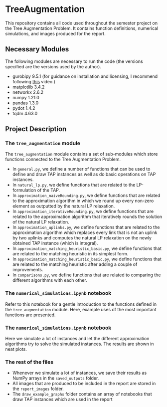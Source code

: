 # TreeAugmentation
This repository contains all code used throughout the semester project on the Tree Augmentation Problem. It contains function definitions, numerical simulations, and images produced for the report.

## Necessary Modules
The following modules are necessary to run the code (the versions specified are the versions used by the author).
- gurobipy 9.5.1 (for guidance on installation and licensing, I recommend following [this](https://www.youtube.com/watch?v=fRKhao2bzsY%5D) video.)
- matplotlib 3.4.2
- networkx 2.6.2
- numpy 1.21.0
- pandas 1.3.0
- pydot 1.4.2
- tqdm 4.63.0

## Project Description
### The `tree_augmentation` module
The `tree_augmentation` module contains a set of sub-modules which store functions connected to the Tree Augmentation Problem.
- In `general.py`, we define a number of functions that can be used to define and draw TAP instances as well as do basic operations on TAP instances.
- In `natural_lp.py`, we define functions that are related to the LP-formulation of the TAP.
- In `approximation_naiveRounding.py`, we define functions that are related to the approximation algorithm in which we round up every non-zero element as outputted by the natural LP relaxation.
- In `approximation_iterativeRounding.py`, we define functions that are related to the approximation algorithm that iteratively rounds the solution of the natural LP relaxation.
- In `approximation_uplinks.py`, we define functions that are related to the approximation algorithm which replaces every link that is not an uplink by two uplinks and computes the natural LP relaxation on the newly obtained TAP instance (which is integral).
- In `approximation_matching_heuristic_basic.py`, we define functions that are related to the matching heuristic in its simplest form.
- In `approximation_matching_heuristic_basic.py`, we define functions that are related to the matching heuristic after adding a couple of improvements.
- In `comparisons.py`, we define functions that are related to comparing the different algorithms with each other.

### The `numerical_simulations.ipynb` notebook
Refer to this notebook for a gentle introduction to the functions defined in the `tree_augmentation` module. Here, example uses of the most important functions are presented.

### The `numerical_simulations.ipynb` notebook
Here we simulate a lot of instances and let the different approximation algorithms try to solve the simulated instances. The results are shown in neat plots.

### The rest of the files
- Whenever we simulate a lot of instances, we save their results as NumPy arrays in the `saved_outputs` folder.
- All images that are produced to be included in the report are stored in the `report_images` folder.
- The `draw_example_graphs` folder contains an array of notebooks that draw TAP instances which are used in the report

